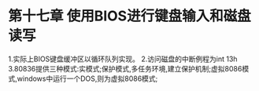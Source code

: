 # 第十七章  使用BIOS进行键盘输入和磁盘读写

1.实际上BIOS键盘缓冲区以循环队列实现。
2.访问磁盘的中断例程为int 13h
3.80836提供三种模式:实模式;保护模式,多任务环境,建立保护机制;虚拟8086模式,windows中运行一个DOS,则为虚拟8086模式;
